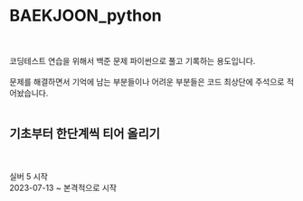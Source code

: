 # BAEKJOON_python
<br>
<br>
코딩테스트 연습을 위해서 백준 문제 파이썬으로 풀고 기록하는 용도입니다. <br><br>
문제를 해결하면서 기억에 남는 부분들이나 어려운 부분들은 코드 최상단에 주석으로 적어놨습니다.<br><br>
<h2>기초부터 한단계씩 티어 올리기</h2><br><br>
실버 5 시작 <br>
2023-07-13 ~ 본격적으로 시작<br><br>
